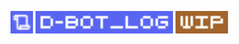 <img alt="d-bot_log icon" src="https://raw.githubusercontent.com/d-suite/art/main/bot/log/log_mini@vector.svg" style="height:36px; width: auto;"> <img alt="d-bot_log" src="https://raw.githubusercontent.com/d-suite/art/main/bot/log/log_long@vector.svg" style="height:36px; width: auto;"> <img alt="wip" src="https://raw.githubusercontent.com/d-suite/art/main/wip.svg" style="height:36px; width: auto;">
